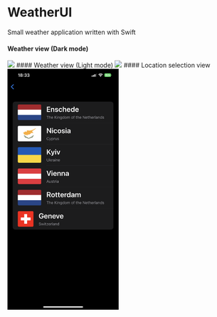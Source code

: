 # WeatherUI
Small weather application written with Swift
 
#### Weather view (Dark mode)
<img src="Images/UI_Dark.PNG" width="250">
#### Weather view (Light mode)
<img src="Images/UI_Light.PNG" width="250">
#### Location selection view
<img src="Images/Menu.PNG" width="250">
